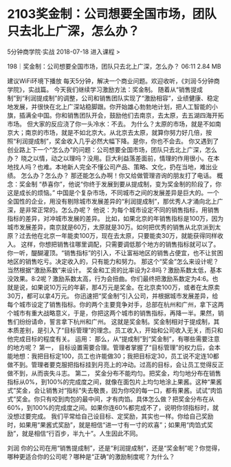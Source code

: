 # 2103奖金制：公司想要全国市场，团队只去北上广深，怎么办？


5分钟商学院·实战
2018-07-18
进入课程 >

198｜奖金制：公司想要全国市场，团队只去北上广深，怎么办？
06:11 2.84 MB

建议WiFi环境下播放
每天5分钟，解决一个商业问题。欢迎收听，《刘润·5分钟商学院》，实战篇。
今天我们继续学习激励方法：奖金制。
随着从“销售提成制”到“利润提成制”的调整，公司和销售团队实现了“激励相容”，业绩健康、稳定地发展，并很快在北上广深站稳脚跟。你开始雄心勃勃地计划，把人工智能的小旗，插满全中国。你和销售团队开会，鼓励他们去南京，去太原，去五湖四海开拓市场。
但大家的反应浇了你一头冷水：不去。
为什么？太原的市场，就是不如南京大；南京的市场，就是不如北京大。从北京去太原，就算你努力好几倍，按照“利润提成制”，奖金收入几乎必然大幅下降。是你，你也不会去。
你又遇到了创业路上下一个“怎么办”的问题：公司想要全国市场，团队只去北上广深，怎么办？
晓之以情，动之以理吗？没用。巨大利益落差面前，情理的作用很小。在本地找人吗？也难。本地新人完全不懂公司产品、策略、文化，扔在当地，难出业绩。
怎么办？怎么办？
那还能怎么办啊！你又给做管理咨询的朋友打了电话。
概念：奖金制
“恭喜你”，他说“你终于发展到要从提成制，变为奖金制的阶段了，你这是成长的烦恼。”
中国是个复杂市场，不同城市之间的发展差异是巨大的。一个全国性的企业，用没有剔除城市发展差异的“利润提成制”，那优秀人才涌向北上广深，是非常正常的。怎么办呢？
他说：为每个城市设定不同的销售指标，用销售指标的差异，对冲城市发展的差异。
比如，如果北京的年销售指标是100万，因为城市发展差异，南京就是60万，太原就是30万。如何把优秀的销售从北京派到太原？过去他在北京一年能卖100万，现在去太原，只要能卖30万，就能获得同样收入。
这样，你想把销售往哪里调配，只需要调低那个地方的销售指标就可以了。
你一听，醍醐灌顶。“销售指标”的引入，不让富裕地区的销售占便宜，也不让贫困地区的销售吃亏。决定收入的，只有能力和努力。
那这个“奖金”怎么来设计呢？当然根据“激励系数”来设计。
奖金和工资的比率设为2:8吗？激励系数太低，基本没效果。8:2呢？激励系数太高，行为会扭曲。你们最终把激励系数定为4:6。也就是说，如果说10万元的年薪，那4万元是奖金。在北京卖100万，或者在太原卖30万，都可以拿4万元。
你迅速把“奖金制”引入公司，并根据城市发展差异，给每个城市设定了销售指标。你的两个主要竞争对手，总部在杭州和广州，拿下这两个城市有重大战略意义，于是，你把这两个城市的销售指标，再降一半。果然，销售们纷纷请命，誓言拿下杭州和广州。
这就是奖金制。奖金制相对于提成制，其本质差别，是引入了“目标管理”的理念。员工收入，开始和公司收入无关，而只和他完成目标的程度有关。
运用：
那么，从“提成制”到“奖金制”，有哪些需要注意的地方呢？
第一， 目标设置需要合理。管理者掌握了“目标管理”的权力后，会本能地想：我把目标定100，员工也许能做30；我把目标定30，员工说不定连10都做不到。管理者要克服把指标挂到月亮上的冲动。过高的目标，会让员工觉得反正做不到，从而丧失斗志。
第二， 奖金分布不能均匀。把奖金，均匀地分布在销售指标从0%，到100%的完成度之间，就像在面包片上均匀地涂上果酱。这种“果酱式”奖金，会让销售对“指标”失去敬畏，因为你咬的每一口，都有果酱。试试“肉馅式”奖金。你只有咬到肉包的最中间，才有肉馅。具体怎么做？把奖金分布在从60%，到100%的完成度之间。如果你连60%都完成不了，说明你领指标时，就没想过要完成。
我们平常给自己设目标、定奖励，其实也一样。你给自己奖励时，如果用“果酱式奖励”，就是相信“进一寸有一寸的欢喜”；如果用“肉馅式奖励”，就是相信“行百步，半九十”。人生因此不同。


刘润
你的公司在用“销售提成制”，还是“利润提成制”，还是“奖金制”呢？你觉得，哪种更适合你的公司呢？哪种是“正确”的激励制度呢？为什么？